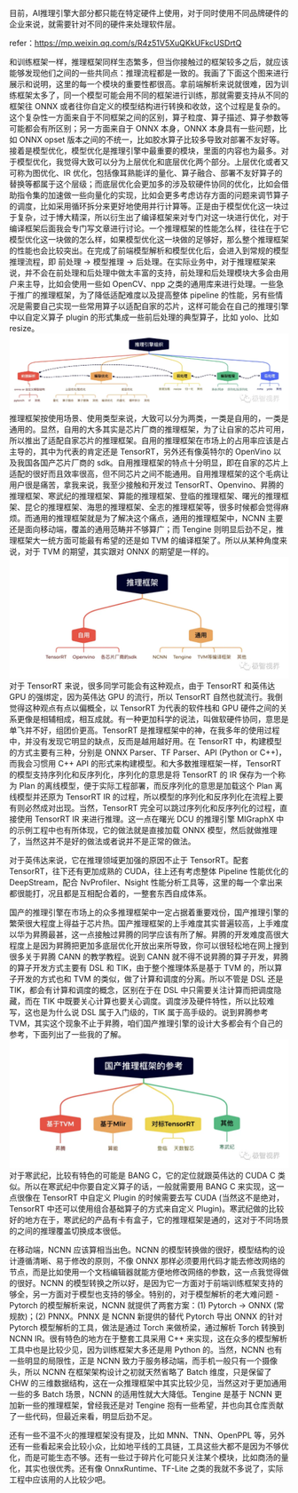 
目前，AI推理引擎大部分都只能在特定硬件上使用，对于同时使用不同品牌硬件的企业来说，就需要针对不同的硬件来处理软件层。

refer：https://mp.weixin.qq.com/s/R4z51V5XuQKkUFkcUSDrtQ

和训练框架一样，推理框架同样生态繁多，但当你接触过的框架较多之后，就应该能够发现他们之间的一些共同点：推理流程都是一致的。我画了下面这个图来进行展示和说明，这里的每一个模块的重要性都很高。拿前端解析来说就很难，因为训练框架太多了，同一个模型可能会用不同的框架进行训练，那就需要支持从不同的框架往 ONNX 或者往你自定义的模型结构进行转换和收敛，这个过程是复杂的。这个复杂性一方面来自于不同框架之间的区别，算子粒度、算子描述、算子参数等可能都会有所区别；另一方面来自于 ONNX 本身，ONNX 本身具有一些问题，比如 ONNX opset 版本之间的不统一，比如胶水算子比较多导致对部署不友好等。接着是模型优化，模型优化是推理引擎中最重要的模块，里面的内容也为最多。对于模型优化，我觉得大致可以分为上层优化和底层优化两个部分。上层优化或者又可称为图优化、IR 优化，包括像耳熟能详的量化、算子融合、部署不友好算子的替换等都属于这个层级；而底层优化会更加多的涉及软硬件协同的优化，比如会借助指令集的加速做一些向量化的实现，比如会更多考虑访存方面的问题来调节算子的调度，比如采用循环拆分来更好地使用并行计算等。正是由于模型优化这一块过于复杂，过于博大精深，所以衍生出了编译框架来对专门对这一块进行优化，对于编译框架后面我会专门写文章进行讨论。一个推理框架的性能怎么样，往往在于它模型优化这一块做的怎么样，如果模型优化这一块做的足够好，那么整个推理框架的性能也会比较突出。在完成了前端模型解析和模型优化后，会进入到常规的模型推理流程，即 前处理 -> 模型推理 -> 后处理。在实际业务中，对于推理框架来说，并不会在前处理和后处理中做太丰富的支持，前处理和后处理模块大多会由用户来主导，比如会使用一些如 OpenCV、npp 之类的通用库来进行处理。一些急于推广的推理框架，为了降低适配难度以及提高整体 pipeline 的性能，另有些情况是需要自己实现一些常用算子以适配自家的芯片，这样可能会在自己的推理引擎中以自定义算子 plugin 的形式集成一些前后处理的典型算子，比如 yolo、比如 resize。
![image.png](https://raw.githubusercontent.com/KrealHtz/NoteImage/master/data/202405081501652.png)
推理框架按使用场景、使用类型来说，大致可以分为两类，一类是自用的，一类是通用的。显然，自用的大多其实是芯片厂商的推理框架，为了让自家的芯片可用，所以推出了适配自家芯片的推理框架。自用的推理框架在市场上的占用率应该是占主导的，其中为代表的肯定还是 TensorRT，另外还有像英特尔的 OpenVino 以及我国各国产芯片厂商的 sdk。自用推理框架的特点十分明显，即在自家的芯片上适配的很好而且效率很高，但不同芯片之间不能通用。自用推理框架的这个毛病让用户很是痛苦，拿我来说，我至少接触和开发过 TensorRT、Openvino、昇腾的推理框架、寒武纪的推理框架、算能的推理框架、登临的推理框架、曙光的推理框架、昆仑的推理框架、海思的推理框架、全志的推理框架等，很多时候都会觉得麻烦。而通用的推理框架就是为了解决这个痛点，通用的推理框架中，NCNN 主要还是面向移动端，覆盖的通用范畴并不够算广；而 Tengine 则明显后劲不足，推理框架大一统方面可能最有希望的还是如 TVM 的编译框架了。所以从某种角度来说，对于 TVM 的期望，其实跟对 ONNX 的期望是一样的。
![image.png](https://raw.githubusercontent.com/KrealHtz/NoteImage/master/data/202405081501300.png)
对于 TensorRT 来说，很多同学可能会有这种观点，由于 TensorRT 和英伟达 GPU 的强绑定，因为英伟达 GPU 的流行，所以 TensorRT 自然也就流行。我倒觉得这种观点有点以偏概全，以 TensorRT 为代表的软件栈和 GPU 硬件之间的关系更像是相辅相成，相互成就。有一种更加科学的说法，叫做软硬件协同，意思是单飞并不好，组团价更高。TensorRT 是推理框架中的神，在我多年的使用过程中，并没有发现它明显的缺点，反而是越用越好用。在 TensorRT 中，构建模型的方式主要有三种，分别是 ONNX Parser、TF Parser、API (Python or C++)，而我会习惯用 C++ API 的形式来构建模型。和大多数推理框架一样，TensorRT 的模型支持序列化和反序列化，序列化的意思是将 TensorRT 的 IR 保存为一个称为 Plan 的离线模型，便于实际工程部署，而反序列化的意思是加载这个 Plan 离线模型并还原为 TensorRT IR 的过程，所以模型的序列化和反序列化在流程上要有则必然成对出现。当然，TensorRT 完全可以跳过序列化和反序列化的过程，直接使用 TensorRT IR 来进行推理。这一点在曙光 DCU 的推理引擎 MIGraphX 中的示例工程中也有所体现，它的做法就是直接加载 ONNX 模型，然后就做推理了，当然这并不是好的做法或者说并不是正常的做法。

对于英伟达来说，它在推理领域更加强的原因不止于 TensorRT。配套 TensorRT，往下还有更加成熟的 CUDA，往上还有考虑整体 Pipeline 性能优化的 DeepStream，配合 NvProfiler、Nsight 性能分析工具等，这里的每一个拿出来都很能打，况且都是互相配合着的，一整套东西自成体系。

国产的推理引擎在市场上的众多推理框架中一定占据着重要戏份，国产推理引擎的繁荣很大程度上得益于芯片热。国产推理框架的上手难度其实普遍较高，上手难度以华为昇腾最甚，这一点接触过昇腾的同学应该有所了解。昇腾的开发难度高很大程度上是因为昇腾把更加多底层优化开放出来所导致，你可以很轻松地在网上搜到很多关于昇腾 CANN 的教学教程。说到 CANN 就不得不说昇腾的算子开发，昇腾的算子开发方式主要有 DSL 和 TIK，由于整个推理体系是基于 TVM 的，所以算子开发的方式也和 TVM 的类似，做了计算和调度的分离。所以不管是 DSL 还是 TIK，都会有计算和调度的概念，区别在于在 DSL 中只需要关注计算而把调度隐藏，而在 TIK 中既要关心计算也要关心调度。调度涉及硬件特性，所以比较难写，这也是为什么说 DSL 属于入门级的，TIK 属于高手级的。说到昇腾参考 TVM，其实这个现象不止于昇腾，咱们国产推理引擎的设计大多都会有个自己的参考，下面列出了一些我的了解。
![image.png](https://raw.githubusercontent.com/KrealHtz/NoteImage/master/data/202405081502827.png)
对于寒武纪，比较有特色的可能是 BANG C，它的定位就跟英伟达的 CUDA C 类似。所以在寒武纪中你要自定义算子的话，一般就需要用 BANG C 来实现，这一点很像在 TensorRT 中自定义 Plugin 的时候需要去写 CUDA (当然这不是绝对，TensorRT 中还可以使用组合基础算子的方式来自定义 Plugin)。寒武纪做的比较好的地方在于，寒武纪的产品有卡有盒子，它的推理框架是通的，这对于不同场景的之间的推理覆盖切换成本很低。

在移动端，NCNN 应该算相当出色。NCNN 的模型转换做的很好，模型结构的设计遵循清晰、易于修改的原则，不像 ONNX 那样必须要用代码才能去修改网络的节点，而是比如使用一个文档编辑器就能方便地修改网络的参数，这一点我觉得做的很好。NCNN 的模型转换之所以好，是因为它一方面对于前端训练框架支持的够全，另一方面对于模型也支持的够全。特别的，对于模型解析的老大难问题 - Pytorch 的模型解析来说，NCNN 就提供了两套方案：(1) Pytorch -> ONNX (常规款)；(2) PNNX。PNNX 是 NCNN 新提供的替代 Pytorch 导出 ONNX 的针对 Pytorch 模型解析的工具，做法是通过 Torch 来做桥梁，通过解析 Torch 转换到 NCNN IR。很有特色的地方在于整套工具采用 C++ 来实现，这在众多的模型解析工具中也是比较少见，因为训练框架大多还是用 Python 的。当然，NCNN 也有一些明显的局限性，正是 NCNN 致力于服务移动端，而手机一般只有一个摄像头，所以 NCNN 在框架架构设计之初就天然省略了 Batch 维度，只是保留了 CHW 的三维数据结构，这在一众推理框架中其实比较少见，当然这对于更加通用一些的多 Batch 场景，NCNN 的适用性就大大降低。Tengine 是基于 NCNN 更加新一些的推理框架，曾经我还是对 Tengine 抱有一些希望，并也向其仓库贡献了一些代码，但最近来看，明显后劲不足。

还有一些不温不火的推理框架没有提及，比如 MNN、TNN、OpenPPL 等，另外还有一些看起来会比较小众，比如地平线的工具链，工具这些大都不是因为不够优化，而是可能生态不够。还有一些过于碎片化可能只关注某个模块，比如商汤的量化，其实也很优秀。还有像 OnnxRuntime、TF-Lite 之类的我就不多说了，实际工程中应该用的人比较少吧。